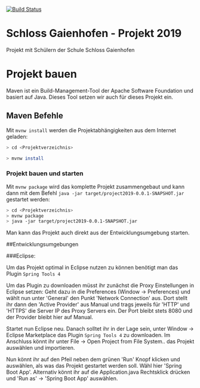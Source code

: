 [![Build Status](https://travis-ci.org/Sybit-Education/schloss-gaienhofen-projekt-2019.svg?branch=master)](https://travis-ci.org/Sybit-Education/schloss-gaienhofen-projekt-2019)


# Schloss Gaienhofen - Projekt 2019

Projekt mit Schülern der Schule Schloss Gaienhofen

# Projekt bauen

Maven ist ein Build-Management-Tool der Apache Software Foundation und basiert auf Java. 
Dieses Tool setzen wir auch für dieses Projekt ein.

## Maven Befehle

Mit ```mvnw install``` werden die Projektabhängigkeiten aus dem Internet geladen:

```bash
> cd <Projektverzeichnis>

> mvnw install

```

### Projekt bauen und starten

Mit ```mvnw package``` wird das komplette Projekt zusammengebaut und kann dann
mit dem Befehl ```java -jar target/project2019-0.0.1-SNAPSHOT.jar``` gestartet werden:

```bash
> cd <Projektverzeichnis>
> mvnw package
> java -jar target/project2019-0.0.1-SNAPSHOT.jar

```

Man kann das Projekt auch direkt aus der Entwicklungsumgebung starten.

##Entwicklungsumgebungen

###Eclipse:

Um das Projekt optimal in Eclipse nutzen zu können benötigt man das Plugin ```Spring Tools 4```

Um das Plugin zu downloaden müsst ihr zunächst die Proxy Einstellungen in Eclipse setzen: Geht dazu in die Preferences (Window -> Preferences)
und wählt nun unter 'General' den Punkt 'Network Connection' aus. Dort stellt ihr dann den 'Active Provider' aus Manual
und trags jeweils für 'HTTP' und 'HTTPS' die Server IP des Proxy Servers ein. Der Port bleibt stets 8080 und der Provider bleibt hier auf Manual.

Startet nun Eclipse neu. Danach solltet ihr in der Lage sein, unter Window -> Eclipse Marketplace das Plugin ```Spring Tools 4``` zu downloaden.
Im Anschluss könnt ihr unter File -> Open Project from File System.. das Projekt auswählen und importieren. 

Nun könnt ihr auf den Pfeil neben dem grünen 'Run' Knopf klicken und auswählen, als was das Projekt gestartet werden soll. Wähl hier 'Spring Boot App'.
Alternativ könnt ihr auf die Application.java Rechtsklick drücken und 'Run as' -> 'Spring Boot App' auswählen.





